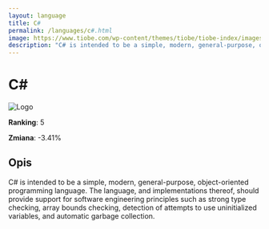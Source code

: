 ```yaml
---
layout: language
title: C#
permalink: /languages/c#.html
image: https://www.tiobe.com/wp-content/themes/tiobe/tiobe-index/images/C_.png
description: "C# is intended to be a simple, modern, general-purpose, object-oriented programming language. The language, and implementations thereof, should provide support for software engineering principles such as strong type checking, array bounds checking, detection of attempts to use uninitialized variables, and automatic garbage collection."
---
```


# C#

![Logo](https://www.tiobe.com/wp-content/themes/tiobe/tiobe-index/images/C_.png)

**Ranking**: 5

**Zmiana**: -3.41%    

## Opis

C# is intended to be a simple, modern, general-purpose, object-oriented programming language. The language, and implementations thereof, should provide support for software engineering principles such as strong type checking, array bounds checking, detection of attempts to use uninitialized variables, and automatic garbage collection.
